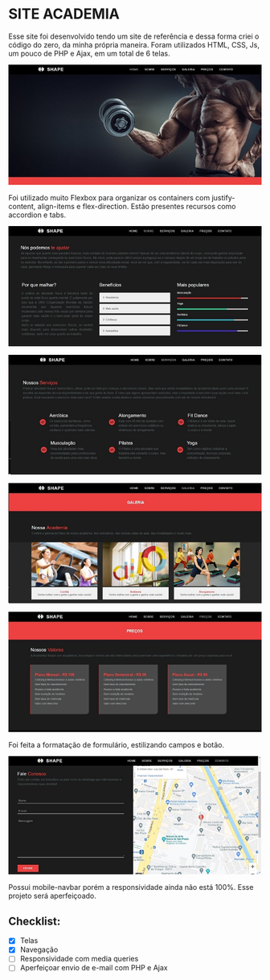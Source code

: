 # SITE ACADEMIA

Esse site foi desenvolvido tendo um site de referência e dessa forma criei o código do zero, da minha própria maneira. Foram utilizados HTML, CSS, Js, um pouco de PHP e Ajax, em um total de 6 telas.  
 
![](img-readme/foto_1.jpg)

Foi utilizado muito Flexbox para organizar os containers com justify-content, align-items e flex-direction. Estão presentes recursos como accordion e tabs.
 
![](img-readme/foto_2.jpg)
 
![](img-readme/foto_3.jpg)
 
![](img-readme/foto_4.jpg)

![](img-readme/foto_5.jpg)

Foi feita a formatação de formulário, estilizando campos e botão.

![](img-readme/foto_6.jpg)
 
Possui mobile-navbar porém a responsividade ainda não está 100%. Esse projeto será aperfeiçoado.

## Checklist:

- [x] Telas 
- [x] Navegação
- [ ] Responsividade com media queries
- [ ] Aperfeiçoar envio de e-mail com PHP e Ajax
